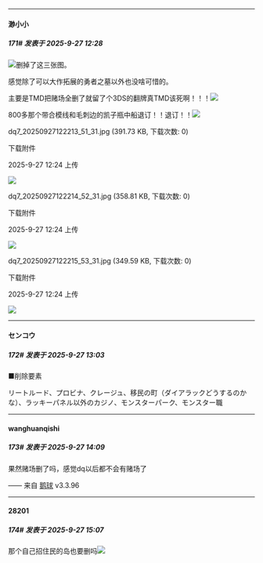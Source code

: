 ﻿
*****

####  渺小小  
##### 171#       发表于 2025-9-27 12:28

<img src="https://static.stage1st.com/image/smiley/face2017/125.png" referrerpolicy="no-referrer">删掉了这三张图。

感觉除了可以大作拓展的勇者之墓以外也没啥可惜的。

主要是TMD把赌场全删了就留了个3DS的翻牌真TMD该死啊！！！<img src="https://static.stage1st.com/image/smiley/face2017/134.png" referrerpolicy="no-referrer">

800多那个带合模线和毛刺边的凯子瓶中船退订！！退订！！<img src="https://static.stage1st.com/image/smiley/face2017/134.png" referrerpolicy="no-referrer">

dq7_20250927122213_51_31.jpg
(391.73 KB, 下载次数: 0)

下载附件

2025-9-27 12:24 上传

<img src="https://img.stage1st.com/forum/202509/27/122444qgl4knnqy5qnhqig.jpg" referrerpolicy="no-referrer">

dq7_20250927122214_52_31.jpg
(358.81 KB, 下载次数: 0)

下载附件

2025-9-27 12:24 上传

<img src="https://img.stage1st.com/forum/202509/27/122450nax8uguvxvnrxmxd.jpg" referrerpolicy="no-referrer">

dq7_20250927122215_53_31.jpg
(349.59 KB, 下载次数: 0)

下载附件

2025-9-27 12:24 上传

<img src="https://img.stage1st.com/forum/202509/27/122459agjlz2z829jll60v.jpg" referrerpolicy="no-referrer">


*****

####  センコウ  
##### 172#       发表于 2025-9-27 13:03

■削除要素

リートルード、プロビナ、クレージュ、移民の町（ダイアラックどうするのかな）、ラッキーパネル以外のカジノ、モンスターパーク、モンスター職


*****

####  wanghuanqishi  
##### 173#       发表于 2025-9-27 14:09

果然赌场删了吗，感觉dq以后都不会有赌场了

—— 来自 [鹅球](https://www.pgyer.com/GcUxKd4w) v3.3.96


*****

####  28201  
##### 174#       发表于 2025-9-27 15:07

那个自己招住民的岛也要删吗<img src="https://static.stage1st.com/image/smiley/face2017/006.png" referrerpolicy="no-referrer"> 

